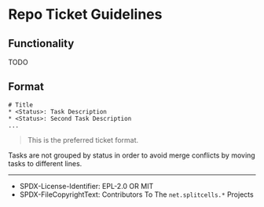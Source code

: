 # Repo Ticket Guidelines
## Functionality
TODO
## Format 
```
# Title
* <Status>: Task Description
* <Status>: Second Task Description
...
```
> This is the preferred ticket format.

Tasks are not grouped by status in order to avoid merge conflicts by moving tasks to different lines. 

----
* SPDX-License-Identifier: EPL-2.0 OR MIT
* SPDX-FileCopyrightText: Contributors To The `net.splitcells.*` Projects